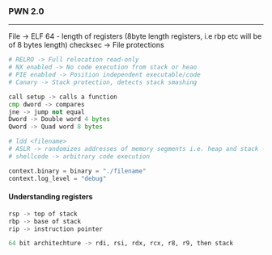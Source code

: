 ### PWN 2.0

---

File <filename> -> ELF 64 - length of registers (8byte length registers, i.e rbp etc will be of 8 bytes length)
checksec <filename> -> File protections

```py
# RELRO -> Full relocation read-only
# NX enabled -> No code execution from stack or heao
# PIE enabled -> Position independent executable/code
# Canary -> Stack protection, detects stack smashing
```

```py
call setup -> calls a function
cmp dword -> compares
jne -> jump not equal
Dword -> Double word 4 bytes
Qword -> Quad word 8 bytes
```

```py
# ldd <filename>
# ASLR -> randomizes addresses of memory segments i.e. heap and stack -> making difficult of vuln inorder to execute shellcode
# shellcode -> arbitrary code execution
```

```py
context.binary = binary = "./filename"
context.log_level = "debug"
```

#### Understanding registers

```py
rsp -> top of stack
rbp -> base of stack
rip -> instruction pointer

64 bit architechture -> rdi, rsi, rdx, rcx, r8, r9, then stack
```
